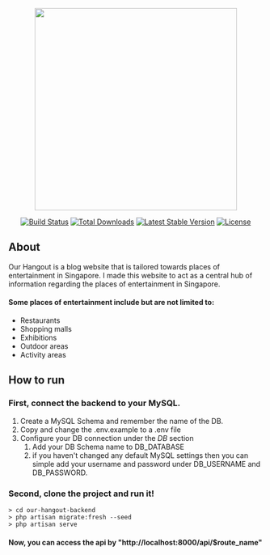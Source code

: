 <p align="center"><a href="https://laravel.com" target="_blank"><img src="https://raw.githubusercontent.com/laravel/art/master/logo-lockup/5%20SVG/2%20CMYK/1%20Full%20Color/laravel-logolockup-cmyk-red.svg" width="400"></a></p>

<p align="center">
<a href="https://travis-ci.org/laravel/framework"><img src="https://travis-ci.org/laravel/framework.svg" alt="Build Status"></a>
<a href="https://packagist.org/packages/laravel/framework"><img src="https://img.shields.io/packagist/dt/laravel/framework" alt="Total Downloads"></a>
<a href="https://packagist.org/packages/laravel/framework"><img src="https://img.shields.io/packagist/v/laravel/framework" alt="Latest Stable Version"></a>
<a href="https://packagist.org/packages/laravel/framework"><img src="https://img.shields.io/packagist/l/laravel/framework" alt="License"></a>
</p>

## About

Our Hangout is a blog website that is tailored towards places of entertainment in Singapore.
I made this website to act as a central hub of information regarding the places of entertainment in Singapore.

#### Some places of entertainment include but are not limited to:

-   Restaurants
-   Shopping malls
-   Exhibitions
-   Outdoor areas
-   Activity areas

## How to run

### First, connect the backend to your MySQL.

1. Create a MySQL Schema and remember the name of the DB.
2. Copy and change the .env.example to a .env file
3. Configure your DB connection under the _DB_ section
    1. Add your DB Schema name to DB_DATABASE
    2. if you haven't changed any default MySQL settings then you can simple add your username and password under DB_USERNAME and DB_PASSWORD.

### Second, clone the project and run it!

```
> cd our-hangout-backend
> php artisan migrate:fresh --seed
> php artisan serve
```

#### Now, you can access the api by "http://localhost:8000/api/$route_name"
